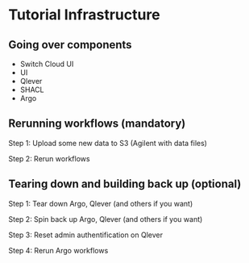 # Tutorial Infrastructure

## Going over components

- Switch Cloud UI
- UI
- Qlever
- SHACL
- Argo

## Rerunning workflows (mandatory)

Step 1: Upload some new data to S3 (Agilent with data files)

Step 2: Rerun workflows

## Tearing down and building back up (optional)

Step 1: Tear down Argo, Qlever (and others if you want)

Step 2: Spin back up Argo, Qlever (and others if you want)

Step 3: Reset admin authentification on Qlever

Step 4: Rerun Argo workflows